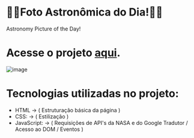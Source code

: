 # 🚀🌌Foto Astronômica do Dia!🌠🚀
Astronomy Picture of the Day!

# Acesse o projeto [aqui](https://iplinskyleo.github.io/projApod/index.html).

![image](https://i.imgur.com/WgU0to4.png)

# Tecnologias utilizadas no projeto:

- HTML -> ( Estruturação básica da página )
- CSS: -> ( Estilização )
- JavaScript: -> ( Requisições de API's da NASA e do Google Tradutor / Acesso ao DOM / Eventos )
